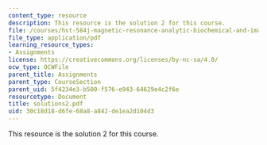 ```yaml
---
content_type: resource
description: This resource is the solution 2 for this course.
file: /courses/hst-584j-magnetic-resonance-analytic-biochemical-and-imaging-techniques-spring-2006/30c18d18d6fe68a8a842de1ea2d104d3_solutions2.pdf
file_type: application/pdf
learning_resource_types:
- Assignments
license: https://creativecommons.org/licenses/by-nc-sa/4.0/
ocw_type: OCWFile
parent_title: Assignments
parent_type: CourseSection
parent_uid: 5f4234e3-b500-f576-e943-64629e4c2f6e
resourcetype: Document
title: solutions2.pdf
uid: 30c18d18-d6fe-68a8-a842-de1ea2d104d3
---
```

This resource is the solution 2 for this course.